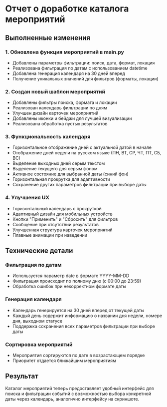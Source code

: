 # Отчет о доработке каталога мероприятий

## Выполненные изменения

### 1. Обновлена функция мероприятий в main.py
- Добавлены параметры фильтрации: поиск, дата, формат, локация
- Реализована фильтрация по датам с использованием datetime
- Добавлена генерация календаря на 30 дней вперед
- Получение уникальных значений для фильтров (форматы, локации)

### 2. Создан новый шаблон мероприятий
- Добавлены фильтры поиска, формата и локации
- Реализован календарь фильтрации по дням
- Улучшен дизайн карточек мероприятий
- Добавлены иконки и бейджи для лучшей визуализации
- Реализована обработка пустых результатов

### 3. Функциональность календаря
- Горизонтальное отображение дней с актуальной датой в начале
- Отображение дней недели на русском языке (ПН, ВТ, СР, ЧТ, ПТ, СБ, ВС)
- Выделение выходных дней серым текстом
- Выделение текущего дня серым фоном
- Активное состояние для выбранной даты (синий фон)
- Горизонтальная прокрутка для адаптивности
- Сохранение других параметров фильтрации при выборе даты

### 4. Улучшения UX
- Горизонтальный календарь с прокруткой
- Адаптивный дизайн для мобильных устройств
- Кнопки "Применить" и "Сбросить" для фильтров
- Сообщение при отсутствии результатов
- Улучшенная структура карточек мероприятий
- Плавные анимации при наведении

## Технические детали

### Фильтрация по датам
- Используется параметр date в формате YYYY-MM-DD
- Фильтрация происходит по полному дню (с 00:00 до 23:59)
- Обработка ошибок при некорректном формате даты

### Генерация календаря
- Календарь генерируется на 30 дней вперед от текущей даты
- Каждый день содержит информацию о названии дня недели, номере дня, выходном статусе
- Поддержка сохранения всех параметров фильтрации при выборе даты

### Сортировка мероприятий
- Мероприятия сортируются по дате в возрастающем порядке
- Приоритет отдается ближайшим мероприятиям

## Результат
Каталог мероприятий теперь предоставляет удобный интерфейс для поиска и фильтрации событий с возможностью выбора конкретной даты через календарь, аналогично интерфейсу на скриншоте. 